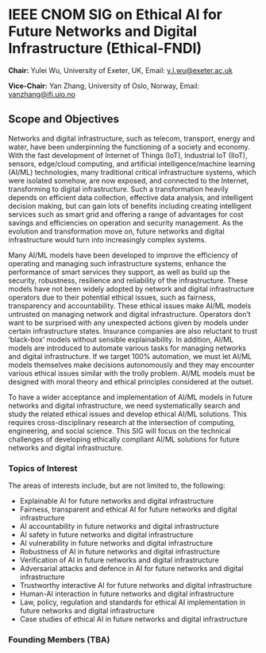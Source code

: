 # IEEE CNOM SIG on Ethical AI for Future Networks and Digital Infrastructure (Ethical-FNDI)

**Chair:** Yulei Wu, University of Exeter, UK, Email: y.l.wu@exeter.ac.uk 

**Vice-Chair:** Yan Zhang, University of Oslo, Norway, Email: yanzhang@ifi.uio.no

## Scope and Objectives
Networks and digital infrastructure, such as telecom, transport, energy and water, have been underpinning the functioning of a society and economy. With the fast development of Internet of Things (IoT), Industrial IoT (IIoT), sensors, edge/cloud computing, and artificial intelligence/machine learning (AI/ML) technologies, many traditional critical infrastructure systems, which were isolated somehow, are now exposed, and connected to the Internet, transforming to digital infrastructure. Such a transformation heavily depends on efficient data collection, effective data analysis, and intelligent decision making, but can gain lots of benefits including creating intelligent services such as smart grid and offering a range of advantages for cost savings and efficiencies on operation and security management. As the evolution and transformation move on, future networks and digital infrastructure would turn into increasingly complex systems. 

Many AI/ML models have been developed to improve the efficiency of operating and managing such infrastructure systems, enhance the performance of smart services they support, as well as build up the security, robustness, resilience and reliability of the infrastructure. These models have not been widely adopted by network and digital infrastructure operators due to their potential ethical issues, such as fairness, transparency and accountability. These ethical issues make AI/ML models untrusted on managing network and digital infrastructure. Operators don’t want to be surprised with any unexpected actions given by models under certain infrastructure states. Insurance companies are also reluctant to trust ‘black-box’ models without sensible explainaibility. In addition, AI/ML models are introduced to automate various tasks for managing networks and digital infrastructure. If we target 100% automation, we must let AI/ML models themselves make decisions autonomously and they may encounter various ethical issues similar with the trolly problem. AI/ML models must be designed with moral theory and ethical principles considered at the outset.

To have a wider acceptance and implementation of AI/ML models in future networks and digital infrastructure, we need systematically search and study the related ethical issues and develop ethical AI/ML solutions. This requires cross-disciplinary research at the intersection of computing, engineering, and social science. This SIG will focus on the technical challenges of developing ethically compliant AI/ML solutions for future networks and digital infrastructure. 

### Topics of Interest
The areas of interests include, but are not limited to, the following:
- Explainable AI for future networks and digital infrastructure
- Fairness, transparent and ethical AI for future networks and digital infrastructure
- AI accountability in future networks and digital infrastructure
- AI safety in future networks and digital infrastructure
- AI vulnerability in future networks and digital infrastructure
- Robustness of AI in future networks and digital infrastructure
- Verification of AI in future networks and digital infrastructure
- Adversarial attacks and defence in AI for future networks and digital infrastructure
- Trustworthy interactive AI for future networks and digital infrastructure
- Human-AI interaction in future networks and digital infrastructure
- Law, policy, regulation and standards for ethical AI implementation in future networks and digital infrastructure
- Case studies of ethical AI in future networks and digital infrastructure

### Founding Members (TBA)

